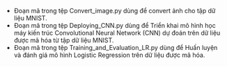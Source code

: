 - Đoạn mã trong tệp Convert_image.py dùng để convert ảnh cho tập dữ liệu MNIST.
- Đoạn mã trong tệp Deploying_CNN.py dùng để Triển khai mô hình học máy kiến trúc Convolutional Neural Network (CNN) dự đoán trên dữ liệu được mã hóa từ tập dữ liệu MNIST.
- Đoạn mã trong tệp Training_and_Evaluation_LR.py dùng để Huấn luyện và đánh giá mô hình Logistic Regression trên dữ liệu được mã hóa.
